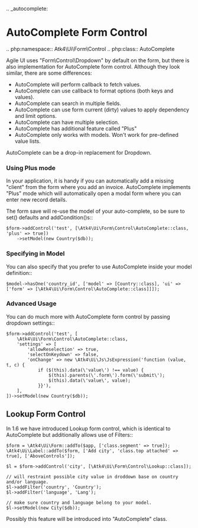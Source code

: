 .. _autocomplete:

# AutoComplete Form Control

.. php:namespace:: Atk4\Ui\Form\Control
.. php:class:: AutoComplete

Agile UI uses "Form\\Control\\Dropdown" by default on the form, but there is also implementation
for AutoComplete form control. Although they look similar, there are some differences:

 - AutoComplete will perform callback to fetch values.
 - AutoComplete can use callback to format options (both keys and values).
 - AutoComplete can search in multiple fields.
 - AutoComplete can use form current (dirty) values to apply dependency and limit options.
 - AutoComplete can have multiple selection.
 - AutoComplete has additional feature called "Plus"
 - AutoComplete only works with models. Won't work for pre-defined value lists.

AutoComplete can be a drop-in replacement for Dropdown.

### Using Plus mode

In your application, it is handy if you can automatically add a missing "client" from the form
where you add an invoice. AutoComplete implements "Plus" mode which will automatically open a modal
form where you can enter new record details.

The form save will re-use the model of your auto-complete, so be sure to set() defaults and
addCondition()s::

    $form->addControl('test', [\Atk4\Ui\Form\Control\AutoComplete::class, 'plus' => true])
        ->setModel(new Country($db));

### Specifying in Model

You can also specify that you prefer to use AutoComplete inside your model definition::

    $model->hasOne('country_id', ['model' => [Country::class], 'ui' => ['form' => [\Atk4\Ui\Form\Control\AutoComplete::class]]]);

### Advanced Usage

You can do much more with AutoComplete form control by passing dropdown settings::

    $form->addControl('test', [
        \Atk4\Ui\Form\Control\AutoComplete::class,
        'settings' => [
            'allowReselection' => true,
            'selectOnKeydown' => false,
            'onChange' => new \Atk4\Ui\Js\JsExpression('function (value, t, c) {
                if ($(this).data(\'value\') !== value) {
                    $(this).parents(\'.form\').form(\'submit\');
                    $(this).data(\'value\', value);
                }}'),
        ],
    ])->setModel(new Country($db));

## Lookup Form Control

In 1.6 we have introduced Lookup form control, which is identical to AutoComplete but additionally allows
use of Filters::


    $form = \Atk4\Ui\Form::addTo($app, ['class.segment' => true]);
    \Atk4\Ui\Label::addTo($form, ['Add city', 'class.top attached' => true], ['AboveControls']);

    $l = $form->addControl('city', [\Atk4\Ui\Form\Control\Lookup::class]);

    // will restraint possible city value in droddown base on country and/or language.
    $l->addFilter('country', 'Country');
    $l->addFilter('language', 'Lang');

    // make sure country and language belong to your model.
    $l->setModel(new City($db));

Possibly this feature will be introduced into "AutoComplete" class.
